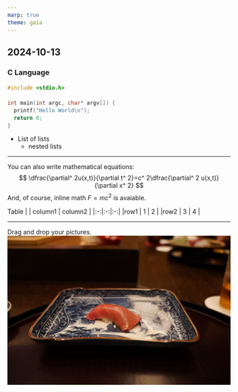 ```yaml
---
marp: true
theme: gaia
---
```


## 2024-10-13
### C Language

```c
#include <stdio.h>

int main(int argc, char* argv[]) {
  printf("Hello World\n");
  return 0;
}
```

- List of lists
  - nested lists
  
---
  
You can also write mathematical equations:
$$
\dfrac{\partial^ 2u(x,t)}{\partial t^ 2}=c^ 2\dfrac{\partial^ 2 u(x,t)}{\partial x^ 2}
$$
And, of course, inline math $F = mc^2$ is avaiable.

Table
| | column1 | column2 |
|:-:|:-:|:-:|
|row1 | 1 | 2 |
|row2 | 3 | 4 |

---

Drag and drop your pictures.
![bg left](.images/10e61d33-609d-44e9-b74d-7754687a4788.png)